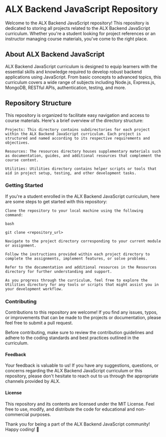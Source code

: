 # ALX Backend JavaScript Repository

Welcome to the ALX Backend JavaScript repository! This repository is dedicated to storing all projects related to the ALX Backend JavaScript curriculum. Whether you're a student looking for project references or an instructor managing course materials, you've come to the right place.

## About ALX Backend JavaScript

ALX Backend JavaScript curriculum is designed to equip learners with the essential skills and knowledge required to develop robust backend applications using JavaScript. From basic concepts to advanced topics, this curriculum covers a wide range of subjects including Node.js, Express.js, MongoDB, RESTful APIs, authentication, testing, and more.

## Repository Structure

This repository is organized to facilitate easy navigation and access to course materials. Here's a brief overview of the directory structure:

    Projects: This directory contains subdirectories for each project within the ALX Backend JavaScript curriculum. Each project is structured and named according to its respective requirements and objectives.

    Resources: The resources directory houses supplementary materials such as documentation, guides, and additional resources that complement the course content.

    Utilities: Utilities directory contains helper scripts or tools that aid in project setup, testing, and other development tasks.

### Getting Started

If you're a student enrolled in the ALX Backend JavaScript curriculum, here are some steps to get started with this repository:

    Clone the repository to your local machine using the following command:

    bash

    git clone <repository_url>

    Navigate to the project directory corresponding to your current module or assignment.

    Follow the instructions provided within each project directory to complete the assignments, implement features, or solve problems.

    Refer to the documentation and additional resources in the Resources directory for further understanding and support.

    As you progress through the curriculum, feel free to explore the Utilities directory for any tools or scripts that might assist you in your development workflow.

### Contributing

Contributions to this repository are welcome! If you find any issues, typos, or improvements that can be made to the projects or documentation, please feel free to submit a pull request.

Before contributing, make sure to review the contribution guidelines and adhere to the coding standards and best practices outlined in the curriculum.

#### Feedback

Your feedback is valuable to us! If you have any suggestions, questions, or concerns regarding the ALX Backend JavaScript curriculum or this repository, please don't hesitate to reach out to us through the appropriate channels provided by ALX.

#### License

This repository and its contents are licensed under the MIT License. Feel free to use, modify, and distribute the code for educational and non-commercial purposes.

Thank you for being a part of the ALX Backend JavaScript community! Happy coding! 🚀
